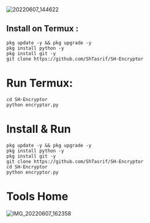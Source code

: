 ![20220607_144622](https://user-images.githubusercontent.com/85736436/172338254-c98e87a2-4d45-4c54-85ff-f0c816e95fc6.jpg)
## Install on Termux :
```
pkg update -y && pkg upgrade -y
pkg install python -y
pkg install git -y
git clone https://github.com/ShTasrif/SH-Encryptor
```

# Run Termux:
```
cd SH-Encryptor
python encryptor.py
```

# Install & Run
```
pkg update -y && pkg upgrade -y
pkg install python -y
pkg install git -y
git clone https://github.com/ShTasrif/SH-Encryptor
cd SH-Encryptor
python encryptor.py
```

# Tools Home
![IMG_20220607_162358](https://user-images.githubusercontent.com/85736436/172358135-c23a9a8d-aa7b-40e8-8655-50f6cffbc522.jpg)
